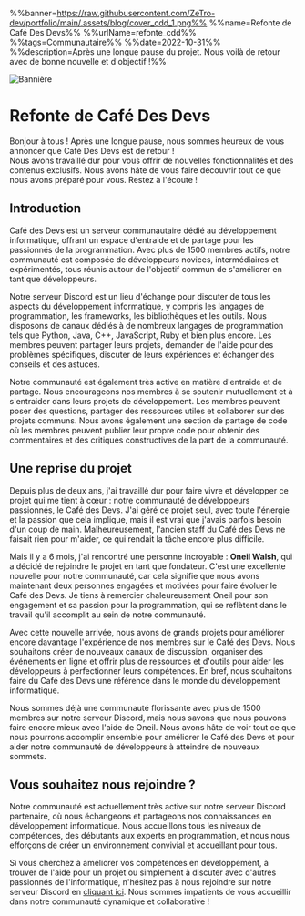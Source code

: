 %%banner=https://raw.githubusercontent.com/ZeTro-dev/portfolio/main/.assets/blog/cover_cdd_1.png%%
%%name=Refonte de Café Des Devs%%
%%urlName=refonte_cdd%%
%%tags=Communautaire%%
%%date=2022-10-31%%
%%description=Après une longue pause du projet. Nous voilà de retour avec de bonne nouvelle et d'objectif !%%

![Bannière](https://raw.githubusercontent.com/ZeTro-dev/portfolio/main/.assets/blog/banner_cdd_1.png)
# Refonte de Café Des Devs
Bonjour à tous ! Après une longue pause, nous sommes heureux de vous annoncer que Café Des Devs est de retour ! </br>Nous avons travaillé dur pour vous offrir de nouvelles fonctionnalités et des contenus exclusifs. Nous avons hâte de vous faire découvrir tout ce que nous avons préparé pour vous. Restez à l'écoute !

## Introduction
Café des Devs est un serveur communautaire dédié au développement informatique, offrant un espace d'entraide et de partage pour les passionnés de la programmation. Avec plus de 1500 membres actifs, notre communauté est composée de développeurs novices, intermédiaires et expérimentés, tous réunis autour de l'objectif commun de s'améliorer en tant que développeurs. </br>

Notre serveur Discord est un lieu d'échange pour discuter de tous les aspects du développement informatique, y compris les langages de programmation, les frameworks, les bibliothèques et les outils. Nous disposons de canaux dédiés à de nombreux langages de programmation tels que Python, Java, C++, JavaScript, Ruby et bien plus encore. Les membres peuvent partager leurs projets, demander de l'aide pour des problèmes spécifiques, discuter de leurs expériences et échanger des conseils et des astuces.</br>

Notre communauté est également très active en matière d'entraide et de partage. Nous encourageons nos membres à se soutenir mutuellement et à s'entraider dans leurs projets de développement. Les membres peuvent poser des questions, partager des ressources utiles et collaborer sur des projets communs. Nous avons également une section de partage de code où les membres peuvent publier leur propre code pour obtenir des commentaires et des critiques constructives de la part de la communauté.


## Une reprise du projet
Depuis plus de deux ans, j'ai travaillé dur pour faire vivre et développer ce projet qui me tient à cœur : notre communauté de développeurs passionnés, le Café des Devs. J'ai géré ce projet seul, avec toute l'énergie et la passion que cela implique, mais il est vrai que j'avais parfois besoin d'un coup de main. Malheureusement, l'ancien staff du Café des Devs ne faisait rien pour m'aider, ce qui rendait la tâche encore plus difficile.</br>

Mais il y a 6 mois, j'ai rencontré une personne incroyable : **Oneil Walsh**, qui a décidé de rejoindre le projet en tant que fondateur. C'est une excellente nouvelle pour notre communauté, car cela signifie que nous avons maintenant deux personnes engagées et motivées pour faire évoluer le Café des Devs. Je tiens à remercier chaleureusement Oneil pour son engagement et sa passion pour la programmation, qui se reflètent dans le travail qu'il accomplit au sein de notre communauté.</br>

Avec cette nouvelle arrivée, nous avons de grands projets pour améliorer encore davantage l'expérience de nos membres sur le Café des Devs. Nous souhaitons créer de nouveaux canaux de discussion, organiser des événements en ligne et offrir plus de ressources et d'outils pour aider les développeurs à perfectionner leurs compétences. En bref, nous souhaitons faire du Café des Devs une référence dans le monde du développement informatique.</br>

Nous sommes déjà une communauté florissante avec plus de 1500 membres sur notre serveur Discord, mais nous savons que nous pouvons faire encore mieux avec l'aide de Oneil. Nous avons hâte de voir tout ce que nous pourrons accomplir ensemble pour améliorer le Café des Devs et pour aider notre communauté de développeurs à atteindre de nouveaux sommets.

## Vous souhaitez nous rejoindre ?
Notre communauté est actuellement très active sur notre serveur Discord partenaire, où nous échangeons et partageons nos connaissances en développement informatique. Nous accueillons tous les niveaux de compétences, des débutants aux experts en programmation, et nous nous efforçons de créer un environnement convivial et accueillant pour tous.</br>

Si vous cherchez à améliorer vos compétences en développement, à trouver de l'aide pour un projet ou simplement à discuter avec d'autres passionnés de l'informatique, n'hésitez pas à nous rejoindre sur notre serveur Discord en [cliquant ici](https://discord.gg/cafedesdevs). Nous sommes impatients de vous accueillir dans notre communauté dynamique et collaborative !



